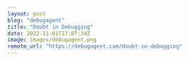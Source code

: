 ```yaml
---
layout: post
blog: "debugagent"
title: "Doubt in Debugging"
date: 2022-11-01T17:07:34Z
image: images/debugagent.png
remote_url: "https://debugagent.com/doubt-in-debugging"
---
```


